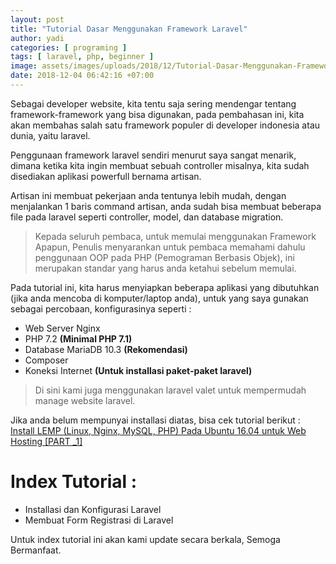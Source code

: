 ```yaml
---
layout: post
title: "Tutorial Dasar Menggunakan Framework Laravel"
author: yadi
categories: [ programing ]
tags: [ laravel, php, beginner ]
image: assets/images/uploads/2018/12/Tutorial-Dasar-Menggunakan-Framework-Laravel.png
date: 2018-12-04 06:42:16 +07:00
---
```


Sebagai developer website, kita tentu saja sering mendengar tentang framework-framework yang bisa digunakan, pada pembahasan ini, kita akan membahas salah satu framework populer di developer indonesia atau dunia, yaitu laravel.

Penggunaan framework laravel sendiri menurut saya sangat menarik, dimana ketika kita ingin membuat sebuah controller misalnya, kita sudah disediakan aplikasi powerfull bernama artisan.

Artisan ini membuat pekerjaan anda tentunya lebih mudah, dengan menjalankan 1 baris command artisan, anda sudah bisa membuat beberapa file pada laravel seperti controller, model, dan database migration.

> Kepada seluruh pembaca, untuk memulai menggunakan Framework Apapun, Penulis menyarankan untuk pembaca memahami dahulu penggunaan OOP pada PHP (Pemograman Berbasis Objek), ini merupakan standar yang harus anda ketahui sebelum memulai.

Pada tutorial ini, kita harus menyiapkan beberapa aplikasi yang dibutuhkan (jika anda mencoba di komputer/laptop anda), untuk yang saya gunakan sebagai percobaan, konfigurasinya seperti :
* Web Server Nginx
* PHP 7.2 **(Minimal PHP 7.1)**
* Database MariaDB 10.3 **(Rekomendasi)**
* Composer
* Koneksi Internet **(Untuk installasi paket-paket laravel)**

> Di sini kami juga menggunakan laravel valet untuk mempermudah manage website laravel.

Jika anda belum mempunyai installasi diatas, bisa cek tutorial berikut : [Install LEMP (Linux, Nginx, MySQL, PHP) Pada Ubuntu 16.04 untuk Web Hosting [PART _1]](https://medium.com/@juniyadi/install-lemp-linux-nginx-mysql-php-pada-ubuntu-16-04-untuk-web-hosting-part-1-e5b1ae924396)

# Index Tutorial :
* Installasi dan Konfigurasi Laravel
* Membuat Form Registrasi di Laravel


Untuk index tutorial ini akan kami update secara berkala, Semoga Bermanfaat.